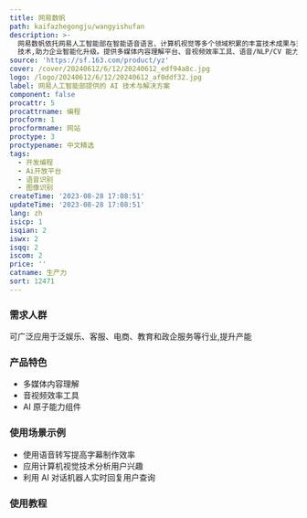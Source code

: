 ```yaml
---
title: 网易数帆
path: kaifazhegongju/wangyishufan
description: >-
  网易数帆依托网易人工智能部在智能语音语言、计算机视觉等多个领域积累的丰富技术成果与落地应用经验,为客户提供丰富先进的 AI
  技术,助力企业智能化升级。提供多媒体内容理解平台、音视频效率工具、语音/NLP/CV 能力组件等产品与服务。
source: 'https://sf.163.com/product/yz'
cover: /cover/20240612/6/12/20240612_edf94a8c.jpg
logo: /logo/20240612/6/12/20240612_af0ddf32.jpg
label: 网易人工智能部提供的 AI 技术与解决方案
component: false
procattr: 5
procattrname: 编程
procform: 1
procformname: 网站
proctype: 3
proctypename: 中文精选
tags:
  - 开发编程
  - Ai开放平台
  - 语音识别
  - 图像识别
createTime: '2023-08-28 17:08:51'
updateTime: '2023-08-28 17:08:51'
lang: zh
isicp: 1
isqian: 2
iswx: 2
isqq: 2
iscom: 2
price: ''
catname: 生产力
sort: 12471
---
```




### 需求人群
可广泛应用于泛娱乐、客服、电商、教育和政企服务等行业,提升产能

### 产品特色
- 多媒体内容理解
- 音视频效率工具
- AI 原子能力组件

### 使用场景示例
- 使用语音转写提高字幕制作效率
- 应用计算机视觉技术分析用户兴趣
- 利用 AI 对话机器人实时回复用户查询

### 使用教程


  
